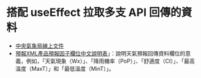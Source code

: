 
# 搭配 useEffect 拉取多支 API 回傳的資料

- [中央氣象局線上文件](https://opendata.cwb.gov.tw/dist/opendata-swagger.html)
- [預報XML產品預報因子欄位中文說明表](https://opendata.cwb.gov.tw/opendatadoc/MFC/D0047.pdf)」：說明天氣預報回傳資料欄位的意義，例如，「天氣現象（Wx）」、「降雨機率（PoP）」、「舒適度（CI）」、「最高溫度（MaxT）」和「最低溫度（MinT）」。